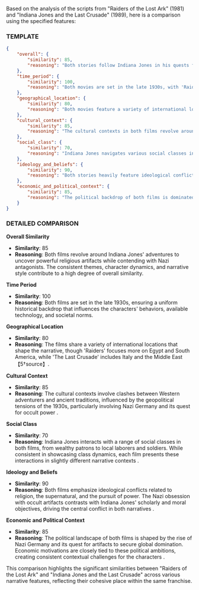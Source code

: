 Based on the analysis of the scripts from "Raiders of the Lost Ark" (1981) and "Indiana Jones and the Last Crusade" (1989), here is a comparison using the specified features:

### TEMPLATE

```json
{
    "overall": {
        "similarity": 85,
        "reasoning": "Both stories follow Indiana Jones in his quests for religious artifacts, facing off against Nazis. The similarities in themes, character motivations, and overarching plot structure contribute to a high overall similarity."
    },
    "time_period": {
        "similarity": 100,
        "reasoning": "Both movies are set in the late 1930s, with 'Raiders of the Lost Ark' taking place in 1936 and 'The Last Crusade' in 1938. The consistent time period ensures similar historical contexts, societal norms, and technological levels."
    },
    "geographical_location": {
        "similarity": 80,
        "reasoning": "Both movies feature a variety of international locations, including deserts, jungles, and urban settings. While 'Raiders' focuses more on Egypt and South America, 'The Last Crusade' includes settings like Italy and the Middle East."
    },
    "cultural_context": {
        "similarity": 85,
        "reasoning": "The cultural contexts in both films revolve around archaeological pursuits and the conflict between Western adventurers and ancient cultures, with significant influence from the era's geopolitical tensions, particularly involving Nazi Germany."
    },
    "social_class": {
        "similarity": 70,
        "reasoning": "Indiana Jones navigates various social classes in both films, from dealing with wealthy patrons and scholars to encountering local laborers and soldiers. The consistency in social interactions highlights class dynamics but with slight variations in each narrative."
    },
    "ideology_and_beliefs": {
        "similarity": 90,
        "reasoning": "Both stories heavily feature ideological conflicts involving religion, the supernatural, and the pursuit of power. The Nazis' obsession with occult artifacts and Indiana Jones' academic and moral pursuits form a core ideological battle."
    },
    "economic_and_political_context": {
        "similarity": 85,
        "reasoning": "The political backdrop of both films is dominated by the rise of Nazi Germany and its aggressive quest for supernatural artifacts to gain global dominance. The economic motivations for various characters also tie closely with these political ambitions."
    }
}
```

### DETAILED COMPARISON

**Overall Similarity**
- **Similarity**: 85
- **Reasoning**: Both films revolve around Indiana Jones' adventures to uncover powerful religious artifacts while contending with Nazi antagonists. The consistent themes, character dynamics, and narrative style contribute to a high degree of overall similarity.

**Time Period**
- **Similarity**: 100
- **Reasoning**: Both films are set in the late 1930s, ensuring a uniform historical backdrop that influences the characters' behaviors, available technology, and societal norms.

**Geographical Location**
- **Similarity**: 80
- **Reasoning**: The films share a variety of international locations that shape the narrative, though 'Raiders' focuses more on Egypt and South America, while 'The Last Crusade' includes Italy and the Middle East  【5†source】.

**Cultural Context**
- **Similarity**: 85
- **Reasoning**: The cultural contexts involve clashes between Western adventurers and ancient traditions, influenced by the geopolitical tensions of the 1930s, particularly involving Nazi Germany and its quest for occult power   .

**Social Class**
- **Similarity**: 70
- **Reasoning**: Indiana Jones interacts with a range of social classes in both films, from wealthy patrons to local laborers and soldiers. While consistent in showcasing class dynamics, each film presents these interactions in slightly different narrative contexts  .

**Ideology and Beliefs**
- **Similarity**: 90
- **Reasoning**: Both films emphasize ideological conflicts related to religion, the supernatural, and the pursuit of power. The Nazi obsession with occult artifacts contrasts with Indiana Jones' scholarly and moral objectives, driving the central conflict in both narratives  .

**Economic and Political Context**
- **Similarity**: 85
- **Reasoning**: The political landscape of both films is shaped by the rise of Nazi Germany and its quest for artifacts to secure global domination. Economic motivations are closely tied to these political ambitions, creating consistent contextual challenges for the characters   .

This comparison highlights the significant similarities between "Raiders of the Lost Ark" and "Indiana Jones and the Last Crusade" across various narrative features, reflecting their cohesive place within the same franchise.